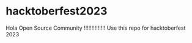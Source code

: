 # hacktoberfest2023
Hola Open Source Community !!!!!!!!!!!!!!
Use this repo for hacktoberfest 2023 

